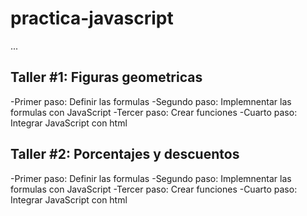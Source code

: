 # practica-javascript

...

## Taller #1: Figuras geometricas

-Primer paso: Definir las formulas
-Segundo paso: Implemnentar las formulas con JavaScript
-Tercer paso: Crear funciones
-Cuarto paso: Integrar JavaScript con html

## Taller #2: Porcentajes y descuentos

-Primer paso: Definir las formulas
-Segundo paso: Implemnentar las formulas con JavaScript
-Tercer paso: Crear funciones
-Cuarto paso: Integrar JavaScript con html
